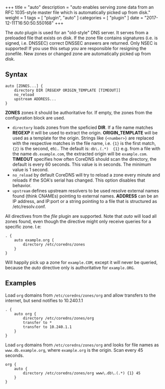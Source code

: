 +++
title = "auto"
description = "*auto* enables serving zone data from an RFC 1035-style master file which is automatically picked up from disk."
weight = 1
tags = [ "plugin", "auto" ]
categories = [ "plugin" ]
date = "2017-12-11T16:50:50.550168"
+++

The *auto* plugin is used for an "old-style" DNS server. It serves from a preloaded file that exists
on disk. If the zone file contains signatures (i.e. is signed, i.e. DNSSEC) correct DNSSEC answers
are returned. Only NSEC is supported! If you use this setup *you* are responsible for resigning the
zonefile. New zones or changed zone are automatically picked up from disk.

## Syntax

~~~
auto [ZONES...] {
    directory DIR [REGEXP ORIGIN_TEMPLATE [TIMEOUT]]
    no_reload
    upstream ADDRESS...
}
~~~

**ZONES** zones it should be authoritative for. If empty, the zones from the configuration block
are used.

* `directory` loads zones from the speficied **DIR**. If a file name matches **REGEXP** it will be
  used to extract the origin. **ORIGIN_TEMPLATE** will be used as a template for the origin. Strings
  like `{<number>}` are replaced with the respective matches in the file name, i.e. `{1}` is the
  first match, `{2}` is the second, etc.. The default is: `db\.(.*)  {1}` e.g. from a file with the
  name `db.example.com`, the extracted origin will be `example.com`. **TIMEOUT** specifies how often
  CoreDNS should scan the directory, the default is every 60 seconds. This value is in seconds.
  The minimum value is 1 second.
* `no_reload` by default CoreDNS will try to reload a zone every minute and reloads if the
  SOA's serial has changed. This option disables that behavior.
* `upstream` defines upstream resolvers to be used resolve external names found (think CNAMEs)
  pointing to external names. **ADDRESS** can be an IP address, and IP:port or a string pointing to
  a file that is structured as /etc/resolv.conf.

All directives from the *file* plugin are supported. Note that *auto* will load all zones found,
even though the directive might only receive queries for a specific zone. I.e:

~~~ corefile
. {
    auto example.org {
        directory /etc/coredns/zones
    }
}
~~~
Will happily pick up a zone for `example.COM`, except it will never be queried, because the *auto*
directive only is authoritative for `example.ORG`.

## Examples

Load `org` domains from `/etc/coredns/zones/org` and allow transfers to the internet, but send
notifies to 10.240.1.1

~~~ corefile
. {
    auto org {
        directory /etc/coredns/zones/org
        transfer to *
        transfer to 10.240.1.1
    }
}
~~~

Load `org` domains from `/etc/coredns/zones/org` and looks for file names as `www.db.example.org`,
where `example.org` is the origin. Scan every 45 seconds.

~~~ corefile
org {
    auto {
        directory /etc/coredns/zones/org www\.db\.(.*) {1} 45
    }
}
~~~
